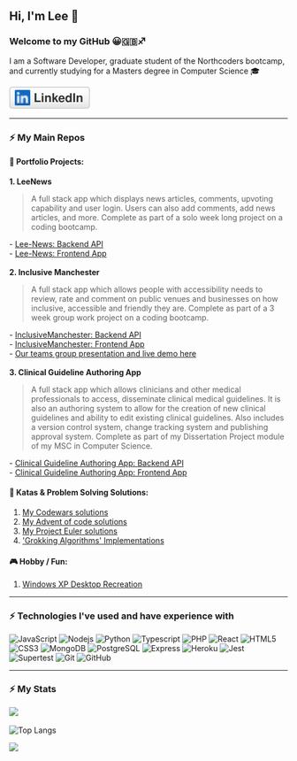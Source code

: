 <link href="style.css" rel="stylesheet"></link>

## Hi, I'm Lee 👋

### Welcome to my GitHub 😀🇬🇧♐️

I am a Software Developer, graduate student of the Northcoders bootcamp, and currently studying for a Masters degree in Computer Science 🎓

<p align="left">
	<a href="https://www.linkedin.com/in/leekirkham/"><img src="imgs/linkedin.svg" alt="LinkedIn"></a>
</p>

---
### ⚡ My Main Repos

#### 💼 Portfolio Projects:

<strong> 1. LeeNews</strong>
<blockquote>
A full stack app which displays news articles, comments, upvoting capability and user login.
	Users can also add comments, add news articles, and more.
Complete as part of a solo week long project on a coding bootcamp.
</blockquote>
- <a href="https://github.com/leekli/nc-news-backend">Lee-News: Backend API</a><br />
- <a href="https://github.com/leekli/nc-news-frontend">Lee-News: Frontend App</a>
<br /><br />
<strong> 2. Inclusive Manchester</strong>
<blockquote>
A full stack app which allows people with accessibility needs to review, rate and comment on
	public venues and businesses on how inclusive, accessible and friendly they are.
Complete as part of a 3 week group work project on a coding bootcamp.
</blockquote>
- <a href="https://github.com/leekli/AccessApp-Backend">InclusiveManchester: Backend API</a><br />
- <a href="https://github.com/leekli/AccessApp-Frontend">InclusiveManchester: Frontend App</a><br />
- <a href="https://northcoders.com/projects/march-2022/inclusive-manchester">Our teams group presentation and live demo here</a>
<br /><br />
<strong> 3. Clinical Guideline Authoring App</strong>

<blockquote>
A full stack app which allows clinicians and other medical professionals to access, disseminate clinical
	medical guidelines. It is also an authoring system to allow for the creation of new clinical
	guidelines and ability to edit existing clinical guidelines.
Also includes a version control system, change tracking system and publishing approval system.
Complete as part of my Dissertation Project module of my MSC in Computer Science.
</blockquote>
- <a href="https://github.com/leekli/clinical-guideline-app-BE">Clinical Guideline Authoring App: Backend API</a><br />
- <a href="https://github.com/leekli/clinical-guideline-app-FE">Clinical Guideline Authoring App: Frontend App</a>


#### 🧠 Katas & Problem Solving Solutions:

1. [My Codewars solutions](https://github.com/leekli/codewars-my-solutions)
3. [My Advent of code solutions](https://github.com/leekli/aoc2022)
4. [My Project Euler solutions](https://github.com/leekli/project-euler)
5. ['Grokking Algorithms' Implementations](https://github.com/leekli/grokking-algorithms-js)


#### 🎮 Hobby / Fun:

1. [Windows XP Desktop Recreation](https://github.com/leekli/windows-desktop-fun)

---

### ⚡ Technologies I've used and have experience with

![JavaScript](https://img.shields.io/badge/-JavaScript-black?style=flat-square&logo=javascript)
![Nodejs](https://img.shields.io/badge/-Nodejs-black?style=flat-square&logo=Node.js)
![Python](https://img.shields.io/badge/-Python-black?style=flat-square&logo=Python)
![Typescript](https://img.shields.io/badge/-Typescript-black?style=flat-square&logo=Typescript)
![PHP](https://img.shields.io/badge/-PHP-black?style=flat-square&logo=PHP)
![React](https://img.shields.io/badge/-React-black?style=flat-square&logo=react)
![HTML5](https://img.shields.io/badge/-HTML5-E34F26?style=flat-square&logo=html5&logoColor=white)
![CSS3](https://img.shields.io/badge/-CSS3-1572B6?style=flat-square&logo=css3)
![MongoDB](https://img.shields.io/badge/-MongoDB-black?style=flat-square&logo=mongodb)
![PostgreSQL](https://img.shields.io/badge/-PostgreSQL-336791?style=flat-square&logo=postgresql)
![Express](https://img.shields.io/badge/-Express-black?style=flat-square&logo=express)
![Heroku](https://img.shields.io/badge/-Heroku-430098?style=flat-square&logo=heroku)
![Jest](https://img.shields.io/badge/-Jest-black?style=flat-square&logo=jest)
![Supertest](https://img.shields.io/badge/-Supertest-black?style=flat-square&logo=supertest)
![Git](https://img.shields.io/badge/-Git-black?style=flat-square&logo=git)
![GitHub](https://img.shields.io/badge/-GitHub-181717?style=flat-square&logo=github)

---
### ⚡ My Stats

<img src="https://github-readme-stats.vercel.app/api?username=leekli&show_icons=true&theme=algolia" width="400">

![Top Langs](https://github-readme-stats.vercel.app/api/top-langs/?username=leekli&hide=TeX&layout=compact)

<a href="https://www.codewars.com/users/leekli" target=”_blank”><img src="https://www.codewars.com/users/leekli/badges/large" /></a>

